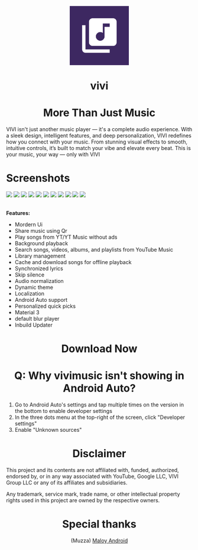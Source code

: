 <div align="center">
 <img src="https://github.com/vivizzz007/vivi-music/blob/main/fastlane/metadata/android/en-US/images/icon-playstore.png.png?raw=true" width="160" height="160" style="display: block; margin: 0 auto"/>
 <h1>vivi</h1>
<h1>More Than Just Music</h1>

</div>

<div> VIVI isn't just another music player — it's a complete audio experience. With a sleek design, intelligent features, and deep personalization, VIVI redefines how you connect with your music. From stunning visual effects to smooth, intuitive controls, it’s built to match your vibe and elevate every beat. This is your music, your way — only with VIVI
</div>

<h1>Screenshots</h1>
<p>
  <img src="https://github.com/vivizzz007/vivimusic-github/blob/main/NEW-UI/about_1.png" width="30%" />
  <img src="https://github.com/vivizzz007/vivimusic-github/blob/main/NEW-UI/homescreen_1.png" width="30%" />
  <img src="https://github.com/vivizzz007/vivimusic-github/blob/main/NEW-UI/new_player.png" width="30%" />
  <img src="https://github.com/vivizzz007/vivimusic-github/blob/main/NEW-UI/newcontrol_center.png" width="30%" />
  <img src="https://github.com/vivizzz007/vivimusic-github/blob/main/NEW-UI/player_audio_1.png" width="30%" />
  <img src="https://github.com/vivizzz007/vivimusic-github/blob/main/NEW-UI/sharesong_qr.png" width="30%" />
  <img src="https://github.com/vivizzz007/vivimusic-github/blob/main/NEW-UI/sharesong_qr_3.png" width="30%" />
   <img src="https://github.com/vivizzz007/vivimusic-github/blob/main/NEW-UI/sleeptimer.png" width="30%" />
   <img src="https://github.com/vivizzz007/vivimusic-github/blob/main/NEW-UI/spotify_2.png" width="30%" />
   <img src="https://github.com/vivizzz007/vivimusic-github/blob/main/NEW-UI/updated_setting.png" width="30%" />
   <img src="https://github.com/vivizzz007/vivimusic-github/blob/main/NEW-UI/updater_vivimusic.png" width="30%" />
</p>


<br><b>Features:</b>

- Mordern  Ui
- Share music using Qr
- Play songs from YT/YT Music without ads
- Background playback
- Search songs, videos, albums, and playlists from YouTube Music
- Library management
- Cache and download songs for offline playback
- Synchronized lyrics
- Skip silence
- Audio normalization
- Dynamic theme
- Localization
- Android Auto support
- Personalized quick picks
- Material 3
- default blur player
- Inbuild Updater


<div align="center">
<h1>Download Now</h1>
 


</div>

<div align="center">
<h1> Q: Why vivimusic isn't showing in Android Auto? </h1>
</div>

1. Go to Android Auto's settings and tap multiple times on the version in the bottom to enable
   developer settings
2. In the three dots menu at the top-right of the screen, click "Developer settings"
3. Enable "Unknown sources"

<div align="center">
<h1>Disclaimer</h1>
</div>

This project and its contents are not affiliated with, funded, authorized, endorsed by, or in any way associated with YouTube, Google LLC, VIVI Group LLC or any of its affiliates and subsidiaries.

Any trademark, service mark, trade name, or other intellectual property rights used in this project are owned by the respective owners.


<div align="center">
<h1>Special thanks</h1>



(Muzza)
[Maloy Android](https://github.com/Maloy-Android)


</div>
